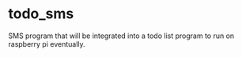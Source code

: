 # todo_sms
SMS program that will be integrated into a todo list program to run on raspberry pi eventually.
